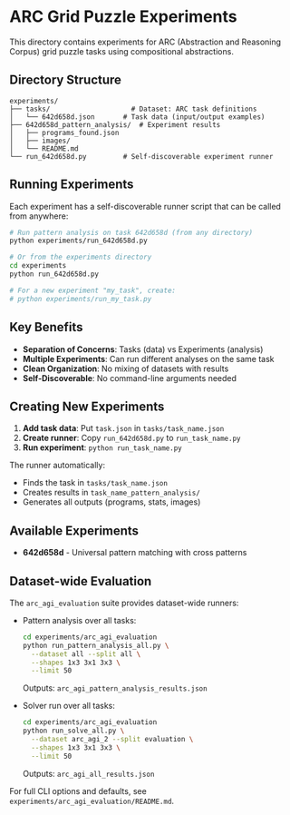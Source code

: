 # ARC Grid Puzzle Experiments

This directory contains experiments for ARC (Abstraction and Reasoning Corpus) grid puzzle tasks using compositional abstractions.

## Directory Structure

```
experiments/
├── tasks/                    # Dataset: ARC task definitions
│   └── 642d658d.json       # Task data (input/output examples)
├── 642d658d_pattern_analysis/  # Experiment results
│   ├── programs_found.json
│   ├── images/
│   └── README.md
└── run_642d658d.py         # Self-discoverable experiment runner
```

## Running Experiments

Each experiment has a self-discoverable runner script that can be called from anywhere:

```bash
# Run pattern analysis on task 642d658d (from any directory)
python experiments/run_642d658d.py

# Or from the experiments directory
cd experiments
python run_642d658d.py

# For a new experiment "my_task", create:
# python experiments/run_my_task.py
```

## Key Benefits

- **Separation of Concerns**: Tasks (data) vs Experiments (analysis)
- **Multiple Experiments**: Can run different analyses on the same task
- **Clean Organization**: No mixing of datasets with results
- **Self-Discoverable**: No command-line arguments needed

## Creating New Experiments

1. **Add task data**: Put `task.json` in `tasks/task_name.json`
2. **Create runner**: Copy `run_642d658d.py` to `run_task_name.py`
3. **Run experiment**: `python run_task_name.py`

The runner automatically:
- Finds the task in `tasks/task_name.json`
- Creates results in `task_name_pattern_analysis/`
- Generates all outputs (programs, stats, images)

## Available Experiments

- **642d658d** - Universal pattern matching with cross patterns

## Dataset-wide Evaluation

The `arc_agi_evaluation` suite provides dataset-wide runners:

- Pattern analysis over all tasks:
  ```bash
  cd experiments/arc_agi_evaluation
  python run_pattern_analysis_all.py \
    --dataset all --split all \
    --shapes 1x3 3x1 3x3 \
    --limit 50
  ```
  Outputs: `arc_agi_pattern_analysis_results.json`

- Solver run over all tasks:
  ```bash
  cd experiments/arc_agi_evaluation
  python run_solve_all.py \
    --dataset arc_agi_2 --split evaluation \
    --shapes 1x3 3x1 3x3 \
    --limit 50
  ```
  Outputs: `arc_agi_all_results.json`

For full CLI options and defaults, see `experiments/arc_agi_evaluation/README.md`.
